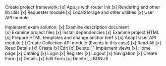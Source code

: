 Create project framework:
[x] App.js with router init
[x] Rendering and other lib utils
[x] Requester module
[x] LocalStorage and other utilities
[x] User API module

Implement exam solution:
[x] Examine description document    
[x] Examine project files
[x] Install dependencies
[x] Examine project HTML
[x] Prepare HTML templates and change anchor href`s
[x] Adapt User API module
[ ] Create Collection API module (Events in this case)
    [x] Read All
    [x] Read Details
    [x] Craate 
    [x] Edit
    [x] Delete
[ ] Implement views
    [x] Home page
    [x] Catalog
    [x] Login
    [x] Register
    [x] Logout
    [x] Navigation
    [x] Create Form
    [x] Details
    [x] Edit Form
    [x] Delete
    [ ] BONUS